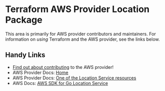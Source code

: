 # Terraform AWS Provider Location Package

This area is primarily for AWS provider contributors and maintainers. For information on _using_ Terraform and the AWS provider, see the links below.

## Handy Links

* [Find out about contributing](https://hashicorp.github.io/terraform-provider-aws/#contribute) to the AWS provider!
* AWS Provider Docs: [Home](https://registry.terraform.io/providers/hashicorp/aws/latest/docs)
* AWS Provider Docs: [One of the Location Service resources](https://registry.terraform.io/providers/hashicorp/aws/latest/docs/resources/location_map)
* AWS Docs: [AWS SDK for Go Location Service](https://docs.aws.amazon.com/sdk-for-go/api/service/locationservice/)
